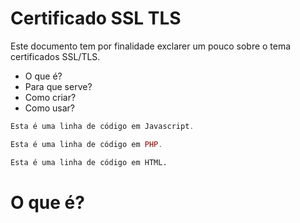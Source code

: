 # Certificado SSL TLS

Este documento tem por finalidade exclarer um pouco sobre o tema certificados SSL/TLS.

* O que é?
* Para que serve?
* Como criar?
* Como usar?

~~~javascript
Esta é uma linha de código em Javascript.
~~~

~~~php
Esta é uma linha de código em PHP.
~~~

~~~html
Esta é uma linha de código em HTML.
~~~

# O que é? 

